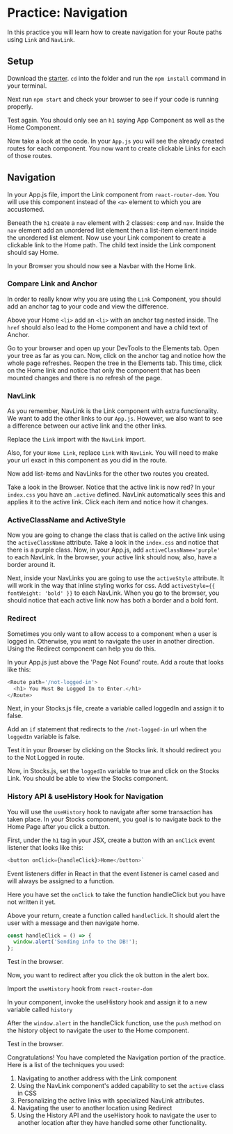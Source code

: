 # Practice: Navigation

In this practice you will learn how to create navigation for your Route paths
using `Link` and `NavLink`.

## Setup

Download the [starter][starter]. `cd` into the folder and run the `npm install`
command in your terminal.

Next run `npm start` and check your browser to see if your code is running
properly.

Test again. You should only see an `h1` saying App Component as well as the Home
Component.

Now take a look at the code. In your `App.js` you will see the already created
routes for each component. You now want to create clickable Links for each of
those routes.

## Navigation

In your App.js file, import the Link component from `react-router-dom`. You will
use this component instead of the `<a>` element to which you are accustomed.

Beneath the `h1` create a `nav` element with 2 classes: `comp` and `nav`. Inside
the `nav` element add an unordered list element then a list-item element inside
the unordered list element. Now use your Link component to create a clickable
link to the Home path. The child text inside the Link component should say Home.

In your Browser you should now see a Navbar with the Home link.

### Compare Link and Anchor

In order to really know why you are using the `Link` Component, you should add
an anchor tag to your code and view the difference.

Above your Home `<li>` add an `<li>` with an anchor tag nested inside. The
`href` should also lead to the Home component and have a child text of Anchor.

Go to your browser and open up your DevTools to the Elements tab. Open your tree
as far as you can. Now, click on the anchor tag and notice how the whole page
refreshes. Reopen the tree in the Elements tab. This time, click on the Home
link and notice that only the component that has been mounted changes and there
is no refresh of the page.

### NavLink

As you remember, NavLink is the Link component with extra functionality. We want
to add the other links to our `App.js`. However, we also want to see a
difference between our active link and the other links.

Replace the `Link` import with the `NavLink` import.

Also, for your `Home Link`, replace `Link` with `NavLink`. You will need to make
your url exact in this component as you did in the route.

Now add list-items and NavLinks for the other two routes you created.

Take a look in the Browser. Notice that the active link is now red? In your
`index.css` you have an `.active` defined. NavLink automatically sees this and
applies it to the active link. Click each item and notice how it changes.

### ActiveClassName and ActiveStyle

Now you are going to change the class that is called on the active link using
the `activeClassName` attribute. Take a look in the `index.css` and notice that
there is a purple class. Now, in your App.js, add `activeClassName='purple'` to
each NavLink. In the browser, your active link should now, also, have a border
around it.

Next, inside your NavLinks you are going to use the `activeStyle` attribute. It
will work in the way that inline styling works for css. Add
`activeStyle={{ fontWeight: 'bold' }}` to each NavLink. When you go to the
browser, you should notice that each active link now has both a border and a
bold font.

### Redirect

Sometimes you only want to allow access to a component when a user is logged in.
Otherwise, you want to navigate the user in another direction. Using the
Redirect component can help you do this.

In your App.js just above the 'Page Not Found' route. Add a route that looks
like this:

```js
<Route path='/not-logged-in'>
  <h1> You Must Be Logged In to Enter.</h1>
</Route>
```

Next, in your Stocks.js file, create a variable called loggedIn and assign it to
false.

Add an `if` statement that redirects to the `/not-logged-in` url when the
`loggedIn` variable is false.

Test it in your Browser by clicking on the Stocks link. It should redirect you
to the Not Logged in route.

Now, in Stocks.js, set the `loggedIn` variable to true and click on the Stocks
Link. You should be able to view the Stocks component.

### History API & useHistory Hook for Navigation

You will use the `useHistory` hook to navigate after some transaction has taken
place. In your Stocks component, you goal is to navigate back to the Home Page
after you click a button.

First, under the `h1` tag in your JSX, create a button with an `onClick` event
listener that looks like this:

```js
<button onClick={handleClick}>Home</button>`
```

Event listeners differ in React in that the event listener is camel cased and
will always be assigned to a function.

Here you have set the `onClick` to take the function handleClick but you have
not written it yet.

Above your return, create a function called `handleClick`. It should alert the
user with a message and then navigate home.

```js
const handleClick = () => {
  window.alert('Sending info to the DB!');
};
```

Test in the browser.

Now, you want to redirect after you click the ok button in the alert box.

Import the `useHistory` hook from `react-router-dom`

In your component, invoke the useHistory hook and assign it to a new variable
called `history`

After the `window.alert` in the handleClick function, use the `push` method on
the history object to navigate the user to the Home component.

Test in the browser.

Congratulations! You have completed the Navigation portion of the practice. Here
is a list of the techniques you used:

1. Navigating to another address with the Link component
2. Using the NavLink component's added capability to set the `active` class in
   CSS
3. Personalizing the active links with specialized NavLink attributes.
4. Navigating the user to another location using Redirect
5. Using the History API and the useHistory hook to navigate the user to another
   location after they have handled some other functionality.

[starter]: ./starter
